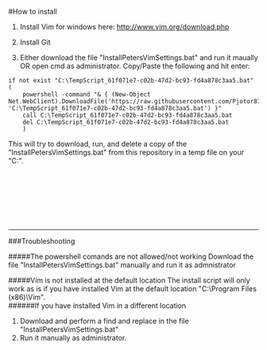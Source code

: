 #How to install
1. Install Vim for windows here: http://www.vim.org/download.php
2. Install Git

3. Either download the file "InstallPetersVimSettings.bat" and run it maually OR open cmd as administrator. Copy/Paste the following and hit enter:
```
if not exist "C:\TempScript_61f071e7-c02b-47d2-bc93-fd4a878c3aa5.bat" (
	powershell -command "& { (New-Object Net.WebClient).DownloadFile('https://raw.githubusercontent.com/Pjotor87/VimWindows/master/InstallPetersVimSettings.bat', 'C:\TempScript_61f071e7-c02b-47d2-bc93-fd4a878c3aa5.bat') }"
	call C:\TempScript_61f071e7-c02b-47d2-bc93-fd4a878c3aa5.bat
	del C:\TempScript_61f071e7-c02b-47d2-bc93-fd4a878c3aa5.bat
	)
```
This will try to download, run, and delete a copy of the "InstallPetersVimSettings.bat" from this repository in a temp file on your "C:\".

<br /><br /><br /><br /><br /><br />
_____

###Troubleshooting

#####The powershell comands are not allowed/not working
Download the file "InstallPetersVimSettings.bat" manually and run it as admnistrator

#####Vim is not installed at the default location
The install script will only work as is if you have installed Vim at the default location "C:\Program Files (x86)\Vim".
<br />
######If you have installed Vim in a different location
1. Download and perform a find and replace in the file "InstallPetersVimSettings.bat"
2. Run it manually as administrator.
